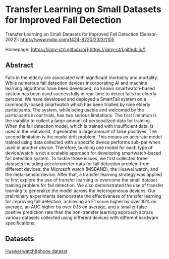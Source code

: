 
# Transfer Learning on Small Datasets for Improved Fall Detection

Transfer Learning on Small Datasets for Improved Fall Detection (Sensor-2022): https://www.mdpi.com/1424-8220/23/3/1105

Homepage: [https://jiany-ctrl.github.io/](https://jiany-ctrl.github.io/)


## Abstract
Falls in the elderly are associated with significant morbidity and mortality. While numerous fall detection devices incorporating AI and machine learning algorithms have been developed, no known smartwatch-based system has been used successfully in real-time to detect falls for elderly persons. We have developed and deployed a SmartFall system on a commodity-based smartwatch which has been trialled by nine elderly participants. The system, while being usable and welcomed by the participants in our trials, has two serious limitations. The first limitation is the inability to collect a large amount of personalized data for training. When the fall detection model, which is trained with insufficient data, is used in the real world, it generates a large amount of false positives. The second limitation is the model drift problem. This means an accurate model trained using data collected with a specific device performs sub-par when used in another device. Therefore, building one model for each type of device/watch is not a scalable approach for developing smartwatch-based fall detection system. To tackle those issues, we first collected three datasets including accelerometer data for fall detection problem from different devices: the Microsoft watch (MSBAND), the Huawei watch, and the meta-sensor device. After that, a transfer learning strategy was applied to first explore the use of transfer learning to overcome the small dataset training problem for fall detection. We also demonstrated the use of transfer learning to generalize the model across the heterogeneous devices. Our preliminary experiments demonstrate the effectiveness of transfer learning for improving fall detection, achieving an F1 score higher by over 10% on average, an AUC higher by over 0.15 on average, and a smaller false positive prediction rate than the non-transfer learning approach across various datasets collected using different devices with different hardware specifications.


## Datasets

[Huawei watch&phone dataset]([https://github.com/jiany-ctrl/Dataset-for-TL-for-fall-detection/blob/main/Huawei_dataset.zip])   
